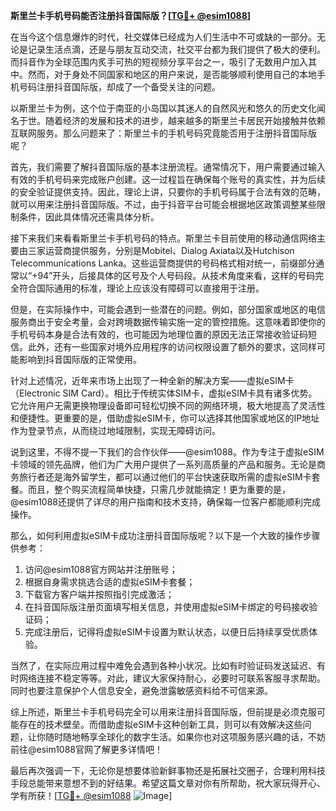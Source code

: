 **斯里兰卡手机号码能否注册抖音国际版？[[TG💪+ @esim1088](https://t.me/s/esim1088)]**

在当今这个信息爆炸的时代，社交媒体已经成为人们生活中不可或缺的一部分。无论是记录生活点滴，还是与朋友互动交流，社交平台都为我们提供了极大的便利。而抖音作为全球范围内炙手可热的短视频分享平台之一，吸引了无数用户加入其中。然而，对于身处不同国家和地区的用户来说，是否能够顺利使用自己的本地手机号码注册抖音国际版，却成了一个备受关注的问题。

以斯里兰卡为例，这个位于南亚的小岛国以其迷人的自然风光和悠久的历史文化闻名于世。随着经济的发展和技术的进步，越来越多的斯里兰卡居民开始接触并依赖互联网服务。那么问题来了：斯里兰卡的手机号码究竟能否用于注册抖音国际版呢？

首先，我们需要了解抖音国际版的基本注册流程。通常情况下，用户需要通过输入有效的手机号码来完成账户创建。这一过程旨在确保每个账号的真实性，并为后续的安全验证提供支持。因此，理论上讲，只要你的手机号码属于合法有效的范畴，就可以用来注册抖音国际版。不过，由于抖音平台可能会根据地区政策调整某些限制条件，因此具体情况还需具体分析。

接下来我们来看看斯里兰卡手机号码的特点。斯里兰卡目前使用的移动通信网络主要由三家运营商提供服务，分别是Mobitel、Dialog Axiata以及Hutchison Telecommunications Lanka。这些运营商提供的号码格式相对统一，前缀部分通常以“+94”开头，后接具体的区号及个人号码段。从技术角度来看，这样的号码完全符合国际通用的标准，理论上应该没有障碍可以直接用于注册。

但是，在实际操作中，可能会遇到一些潜在的问题。例如，部分国家或地区的电信服务商出于安全考量，会对跨境数据传输实施一定的管控措施。这意味着即使你的手机号码本身是合法有效的，也可能因为地理位置的原因无法正常接收验证码短信。此外，还有一些国家对境外应用程序的访问权限设置了额外的要求，这同样可能影响到抖音国际版的正常使用。

针对上述情况，近年来市场上出现了一种全新的解决方案——虚拟eSIM卡（Electronic SIM Card）。相比于传统实体SIM卡，虚拟eSIM卡具有诸多优势。它允许用户无需更换物理设备即可轻松切换不同的网络环境，极大地提高了灵活性和便捷性。更重要的是，借助虚拟eSIM卡，你可以选择其他国家或地区的IP地址作为登录节点，从而绕过地域限制，实现无障碍访问。

说到这里，不得不提一下我们的合作伙伴——@esim1088。作为专注于虚拟eSIM卡领域的领先品牌，他们为广大用户提供了一系列高质量的产品和服务。无论是商务旅行者还是海外留学生，都可以通过他们的平台快速获取所需的虚拟eSIM卡套餐。而且，整个购买流程简单快捷，只需几步就能搞定！更为重要的是，@esim1088还提供了详尽的用户指南和技术支持，确保每一位客户都能顺利完成操作。

那么，如何利用虚拟eSIM卡成功注册抖音国际版呢？以下是一个大致的操作步骤供参考：

1. 访问@esim1088官方网站并注册账号；
2. 根据自身需求挑选合适的虚拟eSIM卡套餐；
3. 下载官方客户端并按照指引完成激活；
4. 在抖音国际版注册页面填写相关信息，并使用虚拟eSIM卡绑定的号码接收验证码；
5. 完成注册后，记得将虚拟eSIM卡设置为默认状态，以便日后持续享受优质体验。

当然了，在实际应用过程中难免会遇到各种小状况。比如有时验证码发送延迟、有时网络连接不稳定等等。对此，建议大家保持耐心，必要时可联系客服寻求帮助。同时也要注意保护个人信息安全，避免泄露敏感资料给不可信来源。

综上所述，斯里兰卡手机号码完全可以用来注册抖音国际版，但前提是必须克服可能存在的技术壁垒。而借助虚拟eSIM卡这种创新工具，则可以有效解决这些问题，让你随时随地畅享全球化的数字生活。如果你也对这项服务感兴趣的话，不妨前往@esim1088官网了解更多详情吧！

最后再次强调一下，无论你是想要体验新鲜事物还是拓展社交圈子，合理利用科技手段总能带来意想不到的好结果。希望这篇文章对你有所帮助，祝大家玩得开心、学有所获！[[TG💪+ @esim1088](https://t.me/s/esim1088) ![Image](https://i.postimg.cc/4NQfJmqS/Snipaste-2025-05-13-00-14-12.png)]